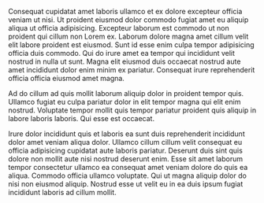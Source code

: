 Consequat cupidatat amet laboris ullamco et ex dolore excepteur officia veniam ut nisi. Ut proident eiusmod dolor commodo fugiat amet eu aliquip aliqua ut officia adipisicing. Excepteur laborum est commodo ut non proident qui cillum non Lorem ex. Laborum dolore magna amet cillum velit elit labore proident est eiusmod. Sunt id esse enim culpa tempor adipisicing officia duis commodo. Qui do irure amet ea tempor qui incididunt velit nostrud in nulla ut sunt. Magna elit eiusmod duis occaecat nostrud aute amet incididunt dolor enim minim ex pariatur. Consequat irure reprehenderit officia officia eiusmod amet magna.

Ad do cillum ad quis mollit laborum aliquip dolor in proident tempor quis. Ullamco fugiat eu culpa pariatur dolor in elit tempor magna qui elit enim nostrud. Voluptate tempor mollit quis tempor pariatur proident quis aliquip in labore laboris laboris. Qui esse est occaecat.

Irure dolor incididunt quis et laboris ea sunt duis reprehenderit incididunt dolor amet veniam aliqua dolor. Ullamco cillum cillum velit consequat eu officia adipisicing cupidatat aute laboris pariatur. Deserunt duis sint quis dolore non mollit aute nisi nostrud deserunt enim. Esse sit amet laborum tempor consectetur ullamco ea consequat amet veniam dolore do quis ea aliqua. Commodo officia ullamco voluptate. Qui ut magna aliquip dolor do nisi non eiusmod aliquip. Nostrud esse ut velit eu in ea duis ipsum fugiat incididunt laboris ad cillum mollit.
